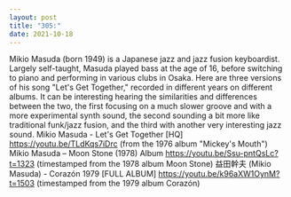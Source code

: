 ```yaml
---
layout: post
title: "305:"
date: 2021-10-18
---
```


Mikio Masuda (born 1949) is a Japanese jazz and jazz fusion keyboardist. Largely self-taught, Masuda played bass at the age of 16, before switching to piano and performing in various clubs in Osaka. Here are three versions of his song "Let's Get Together," recorded in different years on different albums. It can be interesting hearing the similarities and differences between the two, the first focusing on a much slower groove and with a more experimental synth sound, the second sounding a bit more like traditional funk/jazz fusion, and the third with another very interesting jazz sound.
 Mikio Masuda - Let's Get Together [HQ]
https://youtu.be/TLdKqs7iDrc (from the 1976 album "Mickey's Mouth")
 Mikio Masuda ‎– Moon Stone (1978) Album
https://youtu.be/Ssu-pntQsLc?t=1323 (timestamped from the 1978 album Moon Stone)
 益田幹夫 (Mikio Masuda) - Corazón 1979 [FULL ALBUM]
https://youtu.be/k96aXW1OynM?t=1503 (timestamped from the 1979 album Corazón)
